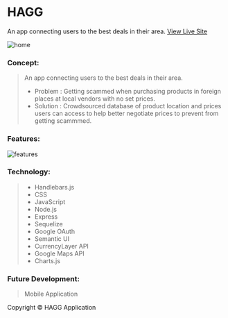 # HAGG
An app connecting users to the best deals in their area. 
[View Live Site](https://agile-taiga-27377.herokuapp.com/)

![home](https://i.imgur.com/NqJV1wY.png)
### Concept: 
> An app connecting users to the best deals in their area. 
> - Problem : Getting scammed when purchasing products in foreign places at local vendors with no set prices. 
> - Solution : Crowdsourced database of product location and prices users can access to help better negotiate prices to prevent from getting scammmed. 
### Features: 
![features](https://i.imgur.com/uuTkq8h.png)
>

### Technology: 
> - Handlebars.js  
> - CSS
> - JavaScript 
> - Node.js 
> - Express
> - Sequelize 
> - Google OAuth 
> - Semantic UI 
> - CurrencyLayer API 
> - Google Maps API 
> - Charts.js

### Future Development:
> Mobile Application 

Copyright © HAGG Application 




